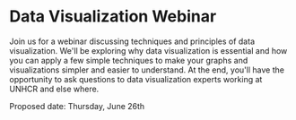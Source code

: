 Data Visualization Webinar
===============

Join us for a webinar discussing techniques and principles of data visualization. We'll be exploring why data
visualization is essential and how you can apply a few simple techniques to make your graphs and
visualizations simpler and easier to understand. At the end, you'll have the opportunity to ask questions to
data visualization experts working at UNHCR and else where.

Proposed date: Thursday, June 26th
